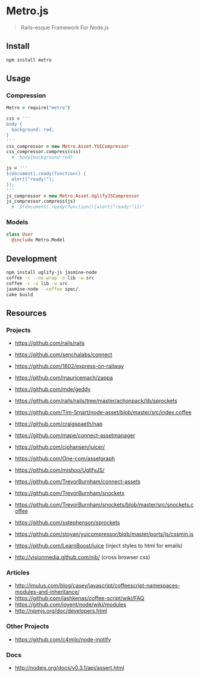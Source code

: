 # Metro.js

> Rails-esque Framework For Node.js

## Install

``` bash
npm install metro
```

## Usage

### Compression

``` coffeescript
Metro = require("metro")

css = '''
body {
  background: red;
}
'''
css_compressor = new Metro.Asset.YUICompressor
css_compressor.compress(css)
  # 'body{background:red}'

js = '''
$(document).ready(function() {
  alert("ready!");
});
'''
js_compressor = new Metro.Asset.UglifyJSCompressor
js_compressor.compress(js)
  # '$(document).ready(function(){alert("ready!")})'

```

### Models

``` coffeescript
class User
  @include Metro.Model
```

## Development

``` bash
npm install uglify-js jasmine-node
coffee -c --no-wrap -o lib -w src
coffee -c -o lib -w src
jasmine-node --coffee spec/.
cake build
```

## Resources

### Projects

- https://github.com/rails/rails
- https://github.com/senchalabs/connect
- https://github.com/1602/express-on-railway
- https://github.com/mauricemach/zappa
- https://github.com/mde/geddy
- https://github.com/rails/rails/tree/master/actionpack/lib/sprockets
- https://github.com/Tim-Smart/node-asset/blob/master/src/index.coffee
- https://github.com/craigspaeth/nap
- https://github.com/mape/connect-assetmanager
- https://github.com/cjohansen/juicer/
- https://github.com/One-com/assetgraph
- https://github.com/mishoo/UglifyJS/
- https://github.com/TrevorBurnham/connect-assets
- https://github.com/TrevorBurnham/snockets
- https://github.com/TrevorBurnham/snockets/blob/master/src/snockets.coffee
- https://github.com/sstephenson/sprockets
- https://github.com/stoyan/yuicompressor/blob/master/ports/js/cssmin.js

- https://github.com/LearnBoost/juice (inject styles to html for emails)
- http://visionmedia.github.com/nib/ (cross browser css)

### Articles

- http://imulus.com/blog/casey/javascript/coffeescript-namespaces-modules-and-inheritance/
- https://github.com/jashkenas/coffee-script/wiki/FAQ
- https://github.com/joyent/node/wiki/modules
- http://npmjs.org/doc/developers.html

### Other Projects

- https://github.com/c4milo/node-inotify

### Docs

- http://nodejs.org/docs/v0.3.1/api/assert.html
